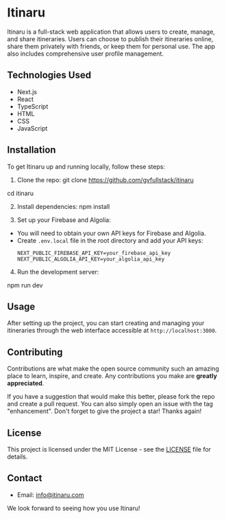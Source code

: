 # Itinaru

Itinaru is a full-stack web application that allows users to create, manage, and share itineraries. Users can choose to publish their itineraries online, share them privately with friends, or keep them for personal use. The app also includes comprehensive user profile management.

## Technologies Used
- Next.js
- React
- TypeScript
- HTML
- CSS
- JavaScript

## Installation

To get Itinaru up and running locally, follow these steps:

1. Clone the repo:
git clone https://github.com/gvfullstack/itinaru

cd itinaru


2. Install dependencies:
npm install


3. Set up your Firebase and Algolia:
- You will need to obtain your own API keys for Firebase and Algolia.
- Create `.env.local` file in the root directory and add your API keys:
  ```
  NEXT_PUBLIC_FIREBASE_API_KEY=your_firebase_api_key
  NEXT_PUBLIC_ALGOLIA_API_KEY=your_algolia_api_key
  ```

4. Run the development server:

npm run dev


## Usage

After setting up the project, you can start creating and managing your itineraries through the web interface accessible at `http://localhost:3000`.

## Contributing

Contributions are what make the open source community such an amazing place to learn, inspire, and create. Any contributions you make are **greatly appreciated**.

If you have a suggestion that would make this better, please fork the repo and create a pull request. You can also simply open an issue with the tag "enhancement".
Don't forget to give the project a star! Thanks again!

## License

This project is licensed under the MIT License - see the [LICENSE](LICENSE) file for details.

## Contact

- Email: info@itinaru.com

We look forward to seeing how you use Itinaru!

